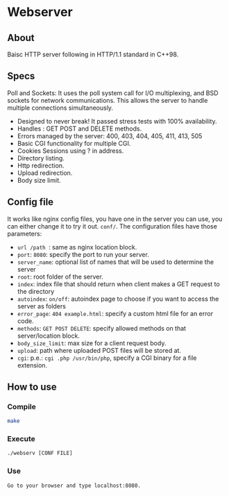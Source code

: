 # Webserver

## About

Baisc HTTP server following in HTTP/1.1 standard in C++98. 

## Specs
Poll and Sockets: It uses the poll system call for I/O multiplexing, and BSD sockets for network communications. This allows the server to handle multiple connections simultaneously.
- Designed to never break! It passed stress tests with 100% availability.
- Handles : GET POST and DELETE methods.
- Errors managed by the server: 400, 403, 404, 405, 411, 413, 505 
- Basic CGI functionality for multiple CGI.
- Cookies Sessions using ? in address.
- Directory listing.
- Http redirection.
- Upload redirection.
- Body size limit.

## Config file

It works like nginx config files, you have one in the server you can use, you can either change it to try it out. `conf/`.
The configuration files have those parameters:
- `url /path `: same as nginx location block.
- `port`: `8080`: specify the port to run your server.
- `server_name`: optional list of names that will be used to determine the server
- `root`: root folder of the server.
- `index`: index file that should return when client makes a GET request to the directory
- `autoindex`: `on/off`: autoindex page to choose if you want to access the server as folders
- `error_page`: `404 example.html`: specify a custom html file for an error code.
- `methods`: `GET POST DELETE`: specify allowed methods on that server/location block.
- `body_size_limit`: max size for a client request body.
- `upload`: path where uploaded POST  files will be stored at.
- `cgi`: p.e.: `cgi .php /usr/bin/php`, specify a CGI binary for a file extension.

## How to use

### Compile
```sh
make
```
### Execute
```sh
./webserv [CONF FILE]
```
### Use
```sh
Go to your browser and type localhost:8080.
```
##


